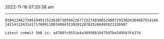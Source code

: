 2022-11-16 07:20:38 am

---

`858413462758619491152363073859422677232748386524887293302430460791414624214112431417176091108249843139281287825266492821326987`

`Latest commit SHA is: a4788fc9551e4a36956b19475d7be249563fe27d `
